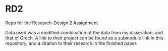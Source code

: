 # RD2
Repo for the Research-Design 2 Assignment

Data used was a modified combination of the data from my disseration, and that of Grech. A link to their project can be found as a submodule link in this repository, and a citation to their research in the finished paper.